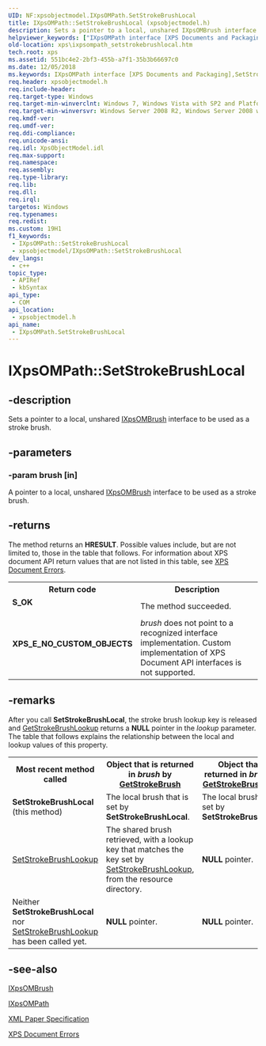 ```yaml
---
UID: NF:xpsobjectmodel.IXpsOMPath.SetStrokeBrushLocal
title: IXpsOMPath::SetStrokeBrushLocal (xpsobjectmodel.h)
description: Sets a pointer to a local, unshared IXpsOMBrush interface to be used as a stroke brush.
helpviewer_keywords: ["IXpsOMPath interface [XPS Documents and Packaging]","SetStrokeBrushLocal method","IXpsOMPath.SetStrokeBrushLocal","IXpsOMPath::SetStrokeBrushLocal","SetStrokeBrushLocal","SetStrokeBrushLocal method [XPS Documents and Packaging]","SetStrokeBrushLocal method [XPS Documents and Packaging]","IXpsOMPath interface","xps.ixpsompath_setstrokebrushlocal","xpsobjectmodel/IXpsOMPath::SetStrokeBrushLocal"]
old-location: xps\ixpsompath_setstrokebrushlocal.htm
tech.root: xps
ms.assetid: 551bc4e2-2bf3-455b-a7f1-35b3b66697c0
ms.date: 12/05/2018
ms.keywords: IXpsOMPath interface [XPS Documents and Packaging],SetStrokeBrushLocal method, IXpsOMPath.SetStrokeBrushLocal, IXpsOMPath::SetStrokeBrushLocal, SetStrokeBrushLocal, SetStrokeBrushLocal method [XPS Documents and Packaging], SetStrokeBrushLocal method [XPS Documents and Packaging],IXpsOMPath interface, xps.ixpsompath_setstrokebrushlocal, xpsobjectmodel/IXpsOMPath::SetStrokeBrushLocal
req.header: xpsobjectmodel.h
req.include-header: 
req.target-type: Windows
req.target-min-winverclnt: Windows 7, Windows Vista with SP2 and Platform Update for Windows Vista [desktop apps \| UWP apps]
req.target-min-winversvr: Windows Server 2008 R2, Windows Server 2008 with SP2 and Platform Update for Windows Server 2008 [desktop apps \| UWP apps]
req.kmdf-ver: 
req.umdf-ver: 
req.ddi-compliance: 
req.unicode-ansi: 
req.idl: XpsObjectModel.idl
req.max-support: 
req.namespace: 
req.assembly: 
req.type-library: 
req.lib: 
req.dll: 
req.irql: 
targetos: Windows
req.typenames: 
req.redist: 
ms.custom: 19H1
f1_keywords:
 - IXpsOMPath::SetStrokeBrushLocal
 - xpsobjectmodel/IXpsOMPath::SetStrokeBrushLocal
dev_langs:
 - c++
topic_type:
 - APIRef
 - kbSyntax
api_type:
 - COM
api_location:
 - xpsobjectmodel.h
api_name:
 - IXpsOMPath.SetStrokeBrushLocal
---
```


# IXpsOMPath::SetStrokeBrushLocal


## -description

Sets a pointer to a local, unshared <a href="/windows/desktop/api/xpsobjectmodel/nn-xpsobjectmodel-ixpsombrush">IXpsOMBrush</a> interface to be used as a stroke brush.

## -parameters

### -param brush [in]

A pointer to a local, unshared <a href="/windows/desktop/api/xpsobjectmodel/nn-xpsobjectmodel-ixpsombrush">IXpsOMBrush</a> interface to be used as a stroke brush.

## -returns

The method returns an <b>HRESULT</b>. Possible values include, but are not limited to, those in the table that follows. For information about  XPS document API return values that are not listed in this table, see <a href="/previous-versions/windows/desktop/dd372955(v=vs.85)">XPS Document Errors</a>.

<table>
<tr>
<th>Return code</th>
<th>Description</th>
</tr>
<tr>
<td width="40%">
<dl>
<dt><b>S_OK</b></dt>
</dl>
</td>
<td width="60%">
The method succeeded.

</td>
</tr>
<tr>
<td width="40%">
<dl>
<dt><b>XPS_E_NO_CUSTOM_OBJECTS</b></dt>
</dl>
</td>
<td width="60%">
<i>brush</i> does not point to a recognized interface implementation. Custom implementation of XPS Document API interfaces is not supported.

</td>
</tr>
</table>

## -remarks

After you call <b>SetStrokeBrushLocal</b>, the stroke brush lookup key is released and <a href="/windows/desktop/api/xpsobjectmodel/nf-xpsobjectmodel-ixpsompath-getstrokebrushlookup">GetStrokeBrushLookup</a> returns a <b>NULL</b> pointer in the <i>lookup</i> parameter. The table that follows explains the relationship between the local and lookup values of this property.

<table>
<tr>
<th>Most recent method called</th>
<th>Object that is returned in <i>brush</i> by <a href="/windows/desktop/api/xpsobjectmodel/nf-xpsobjectmodel-ixpsompath-getstrokebrush">GetStrokeBrush</a>
</th>
<th>Object that is returned in <i>brush</i> by <a href="/windows/desktop/api/xpsobjectmodel/nf-xpsobjectmodel-ixpsompath-getstrokebrushlocal">GetStrokeBrushLocal</a>
</th>
<th>String that is returned in <i>lookup</i> by <a href="/windows/desktop/api/xpsobjectmodel/nf-xpsobjectmodel-ixpsompath-getstrokebrushlookup">GetStrokeBrushLookup</a>
</th>
</tr>
<tr>
<td>
<b>SetStrokeBrushLocal</b>  (this method)

</td>
<td>
The local brush that is set by <b>SetStrokeBrushLocal</b>.

</td>
<td>
The local brush that is set by <b>SetStrokeBrushLocal</b>.

</td>
<td>
<b>NULL</b> pointer.

</td>
</tr>
<tr>
<td>

<a href="/windows/desktop/api/xpsobjectmodel/nf-xpsobjectmodel-ixpsompath-setstrokebrushlookup">SetStrokeBrushLookup</a>


</td>
<td>
The shared brush retrieved, with a lookup key that matches the key set by <a href="/windows/desktop/api/xpsobjectmodel/nf-xpsobjectmodel-ixpsompath-setstrokebrushlookup">SetStrokeBrushLookup</a>, from the resource directory.

</td>
<td>
<b>NULL</b> pointer.

</td>
<td>
The lookup key that is set by <a href="/windows/desktop/api/xpsobjectmodel/nf-xpsobjectmodel-ixpsompath-setstrokebrushlookup">SetStrokeBrushLookup</a>.

</td>
</tr>
<tr>
<td>
Neither <b>SetStrokeBrushLocal</b> nor <a href="/windows/desktop/api/xpsobjectmodel/nf-xpsobjectmodel-ixpsompath-setstrokebrushlookup">SetStrokeBrushLookup</a> has been called yet.

</td>
<td>
<b>NULL</b> pointer.

</td>
<td>
<b>NULL</b> pointer.

</td>
<td>
<b>NULL</b> pointer.

</td>
</tr>
</table>

## -see-also

<a href="/windows/desktop/api/xpsobjectmodel/nn-xpsobjectmodel-ixpsombrush">IXpsOMBrush</a>



<a href="/windows/desktop/api/xpsobjectmodel/nn-xpsobjectmodel-ixpsompath">IXpsOMPath</a>



<a href="https://en.wikipedia.org/wiki/Open_XML_Paper_Specification">XML Paper Specification</a>



<a href="/previous-versions/windows/desktop/dd372955(v=vs.85)">XPS Document Errors</a>
